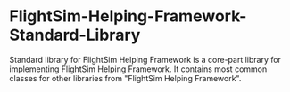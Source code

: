 # FlightSim-Helping-Framework-Standard-Library
Standard library for FlightSim Helping Framework is a core-part library for implementing FlightSim Helping Framework.
It contains most common classes for other libraries from "FlightSim Helping Framework".

